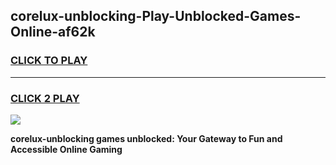 
## corelux-unblocking-Play-Unblocked-Games-Online-af62k
<h3>
<a href="https://premium76.site?title=corelux-unblocking&ref=25A">CLICK TO PLAY</a></h3>
<hr>

<h3>
<a href="https://premium76.site?title=corelux-unblocking&ref=25A">CLICK 2 PLAY</a>
  
</h3>

<a href="https://premium76.site?title=corelux-unblocking&ref=25A"><img src="https://clearcache.store/games.png"></a>


**corelux-unblocking games unblocked: Your Gateway to Fun and Accessible Online Gaming**
